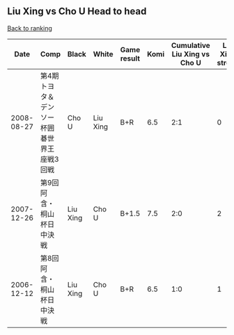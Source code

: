 ## Liu Xing vs Cho U Head to head

[Back to ranking](../../index.md)




| **Date** | **Comp** | **Black** | **White** | **Game result** | **Komi** | **Cumulative Liu Xing vs Cho U** | **Liu Xing streak** | **Cho U streak** | 
| --- | --- | --- | --- | --- | --- | --- | --- | --- |
| 2008-08-27 | 第4期トヨタ＆デンソー杯囲碁世界王座戦3回戦 | Cho U | Liu Xing | B+R | 6.5 | 2:1 | 0 | 1 | 
| 2007-12-26 | 第9回阿含・桐山杯日中決戦 | Liu Xing | Cho U | B+1.5 | 7.5 | 2:0 | 2 | 0 | 
| 2006-12-12 | 第8回阿含・桐山杯日中決戦 | Liu Xing | Cho U | B+R | 6.5 | 1:0 | 1 | 0 |





